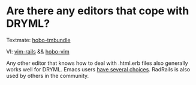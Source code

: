 # Are there any editors that cope with DRYML?

Textmate:  [hobo-tmbundle](https://github.com/drnic/hobo-tmbundle)

VI: [vim-rails](https://github.com/tpope/vim-rails) &&
[hobo-vim](https://github.com/solars/hobo-vim)

Any other editor that knows how to deal with .html.erb files also
generally works well for DRYML.  Emacs users [have several
choices](http://rinari.rubyforge.org/Rhtml-Setup.html#Rhtml-Setup).
RadRails is also used by others in the community.
